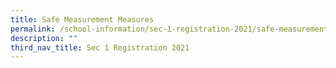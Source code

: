 ```yaml
---
title: Safe Measurement Measures
permalink: /school-information/sec-1-registration-2021/safe-measurement-measures/
description: ""
third_nav_title: Sec 1 Registration 2021
---
```

